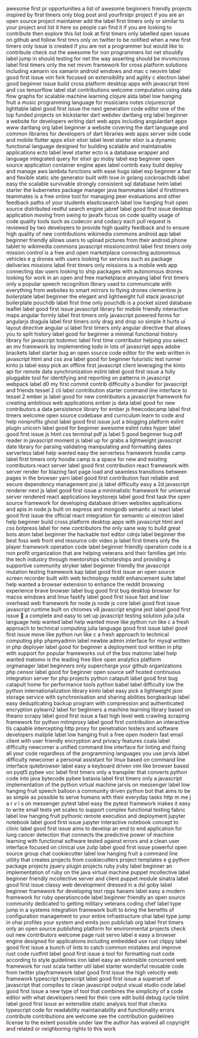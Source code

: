 awesome first pr opportunities a list of awesome beginners friendly projects inspired by first timers only blog post and yourfirstpr project if you are an open source project maintainer add the label first timers only or similar to your project and list it here so people can find it if you are looking to contribute then explore this list look at first timers only labelled open issues on github and follow first tmrs only on twitter to be notified when a new first timers only issue is created if you are not a programmer but would like to contribute check out the awesome for non programmers list net shouldly label jump in should testing for net the way asserting should be mvvmcross label first timers only the net mvvm framework for cross platform solutions including xamarin ios xamarin android windows and mac c neovim label good first issue vim fork focused on extensibility and agility c electron label good beginner issue build cross platform desktop apps with javascript html and css tensorflow label stat contributions welcome computation using data flow graphs for scalable machine learning clojure alda label low hanging fruit a music programming language for musicians notes clojurescript lighttable label good first issue the next generation code editor one of the top funded projects on kickstarter dart webdev dartlang org label beginner a website for developers writing dart web apps including angulardart apps www dartlang org label beginner a website covering the dart language and common libraries for developers of dart libraries web apps server side code and mobile flutter apps elixir elixir label level starter elixir is a dynamic functional language designed for building scalable and maintainable applications ecto label level starter ecto is a database wrapper and language integrated query for elixir go moby label exp beginner open source application container engine apex label contrib easy build deploy and manage aws lambda functions with ease hugo label exp beginner a fast and flexible static site generator built with love in golang cockroachdb label easy the scalable survivable strongly consistent sql database helm label starter the kubernetes package manager java teammates label d firsttimers teammates is a free online tool for managing peer evaluations and other feedback paths of your students elasticsearch label low hanging fruit open source distributed restful search engine jabref label good first issue desktop application moving from swing to javafx focus on code quality usage of code quality tools such as codecov and codacy each pull request is reviewed by two developers to provide high quality feedback and to ensure high quality of new contributions wikimedia commons android app label beginner friendly allows users to upload pictures from their android phone tablet to wikimedia commons javascript missioncontrol label first timers only mission control is a free and open marketplace connecting autonomous vehicles e g drones with users looking for services such as package deliveries missions label first timers only missions is a mobile web app connecting dav users looking to ship packages with autonomous drones looking for work in an open and free marketplace annyang label first timers only a popular speech recognition library used to communicate with everything from websites to smart mirrors to flying drones clementine js boilerplate label beginner the elegant and lightweight full stack javascript boilerplate pouchdb label first time only pouchdb is a pocket sized database leaflet label good first issue javascript library for mobile friendly interactive maps angular formly label first timers only javascript powered forms for angularjs dragula label first timers only drag and drop so simple it hurts ui layout directive angular ui label first timers only angular directive that allows you to split history label good for beginner a minimal functional history library for javascript todomvc label first time contributor helping you select an mv framework by implementing todo in lots of javascript apps adobe brackets label starter bug an open source code editor for the web written in javascript html and css ava label good for beginner futuristic test runner kinto js label easy pick an offline first javascript client leveraging the kinto api for remote data synchronization eslint label good first issue a fully pluggable tool for identifying and reporting on patterns in javascript webpack label d0 my first commit contrib difficulty a bundler for javascript and friends tessel 2 cli label contribution starter command line interface to tessel 2 ember js label good for new contributors a javascript framework for creating ambitious web applications ember js data label good for new contributors a data persistence library for ember js freecodecamp label first timers welcome open source codebase and curriculum learn to code and help nonprofits ghost label good first issue just a blogging platform eslint plugin unicorn label good for beginner awesome eslint rules hyper label good first issue js html css terminal pdf js label 5 good beginner bug pdf reader in javascript moment js label up for grabs a lightweight javascript date library for parsing validating manipulating and formatting dates serverless label help wanted easy the serverless framework hoodie camp label first timers only hoodie camp is a space for new and existing contributors react server label good first contribution react framework with server render for blazing fast page load and seamless transitions between pages in the browser yarn label good first contribution fast reliable and secure dependency management pixi js label difficulty easy a 2d javascript renderer next js label good first issue a minimalistic framework for universal server rendered react applications keystonejs label good first task the open source framework for developing database driven websites applications and apis in node js built on express and mongodb semantic ui react label good first issue the official react integration for semantic ui electron label help beginner build cross platform desktop apps with javascript html and css botpress label for new contributors the only sane way to build great bots atom label beginner the hackable text editor cdnjs label beginner the best foss web front end resource cdn video js label first timers only the player framework operation code label beginner friendly operation code is a non profit organization that are helping veterans and their families get into the tech industry through mentorships scholarships and providing a supportive community stryker label beginner friendly the javascript mutation testing framework kap label good first issue an open source screen recorder built with web technology reddit enhancement suite label help wanted a browser extension to enhance the reddit browsing experience brave browser label bug good first bug desktop browser for macos windows and linux fastify label good first issue fast and low overhead web framework for node js node js core label good first issue javascript runtime built on chromes v8 javascript engine jest label good first issue 👋 a complete and easy to set up javascript testing solution julia julia language help wanted label help wanted move like python run like c a fresh approach to technical computing julia language good first issue label good first issue move like python run like c a fresh approach to technical computing php phpmyadmin label newbie admin interface for mysql written in php deployer label good for beginner a deployment tool written in php with support for popular frameworks out of the box matomo label help wanted matomo is the leading free libre open analytics platform orgmanager label beginners only supercharge your github organizations php censor label good for beginner open source self hosted continuous integration server for php projects python catapult label good first bug catapult home for performance tools python babel label difficulty low the python internationalization library kinto label easy pick a lightweight json storage service with synchronisation and sharing abilities borgbackup label easy deduplicating backup program with compression and authenticated encryption pylearn2 label for beginners a machine learning library based on theano scrapy label good first issue a fast high level web crawling scraping framework for python mitmproxy label good first contribution an interactive tls capable intercepting http proxy for penetration testers and software developers mailpile label low hanging fruit a free open modern fast email client with user friendly encryption and privacy features coala label difficulty newcomer a unified command line interface for linting and fixing all your code regardless of the programming languages you use jarvis label difficulty newcomer a personal assistant for linux based on command line interface qutebrowser label easy a keyboard driven vim like browser based on pyqt5 pybee voc label first timers only a transpiler that converts python code into java bytecode pybee batavia label first timers only a javascript implementation of the python virtual machine jarvis on messenger label low hanging fruit speech balloon a community driven python bot that aims to be as simple as possible to serve humans with their everyday tasks http m me j a r v i s on messenger pytest label easy the pytest framework makes it easy to write small tests yet scales to support complex functional testing fabric label low hanging fruit pythonic remote execution and deployment jupyter notebook label good first issue jupyter interactive notebook concept to clinic label good first issue aims to develop an end to end application for lung cancer detection that connects the predictive power of machine learning with functional software tested against errors and a clean user interface focused on clinical use zulip label good first issue powerful open source group chat cookiecutter label low hanging fruit a command line utility that creates projects from cookiecutters project templates e g python package projects jquery plugin projects ruby jruby label beginner an implementation of ruby on the java virtual machine puppet mcollective label beginner friendly mcollective server and client puppet module sinatra label good first issue classy web development dressed in a dsl goby label beginner framework for developing text rpgs hanami label easy a modern framework for ruby operationcode label beginner friendly an open source community dedicated to getting military veterans coding chef label type jump in a systems integration framework built to bring the benefits of configuration management to your entire infrastructure ohai label type jump in ohai profiles your system and emits json publiclab org label first timers only an open source publishing platform for environmental projects check out new contributors welcome page rust servo label e easy a browser engine designed for applications including embedded use rust clippy label good first issue a bunch of lints to catch common mistakes and improve rust code rustfmt label good first issue a tool for formatting rust code according to style guidelines iron label easy an extensible concurrent web framework for rust scala twitter util label starter wonderful reusable code from twitter playframework label good first issue the high velocity web framework typescript typescript label good first issue a superset of javascript that compiles to clean javascript output visual studio code label good first issue a new type of tool that combines the simplicity of a code editor with what developers need for their core edit build debug cycle tslint label good first issue an extensible static analysis tool that checks typescript code for readability maintainability and functionality errors contribute contributions are welcome see the contribution guidelines license to the extent possible under law the author has waived all copyright and related or neighboring rights to this work